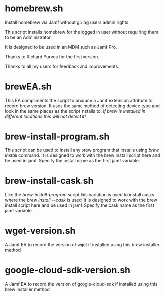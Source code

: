 # homebrew.sh
Install homebrew via Jamf without giving users admin rights

This script installs homebrew for the logged in user without requiring them to be an Administrator.

It is designed to be used in an MDM such as Jamf Pro.

Thanks to Richard Purves for the first version.

Thanks to all my users for feedback and improvements.


# brewEA.sh
This EA compliments the script to produce a Jamf extension attribute to record brew version.
It uses the same method of detecting device type and look in the same places as the script installs to.
 *If brew is installed in different locations this will not detect it!*

# brew-install-program.sh
This script can be used to install any brew program that installs using *brew install <name>* command.
It is designed to work with the brew install script here and be used in jamf.
Specify the install name as the first jamf variable.

# brew-install-cask.sh
Like the *brew-install-program* script this variation is used to install casks where the *brew install --cask <name>* is used.
It is designed to work with the brew install script here and be used in jamf.
Specify the cask name as the first jamf variable.

# wget-version.sh
A Jamf EA to record the version of wget if installed using this brew installer method

# google-cloud-sdk-version.sh
A Jamf EA to record the version of google-cloud-sdk if installed using this brew installer method
